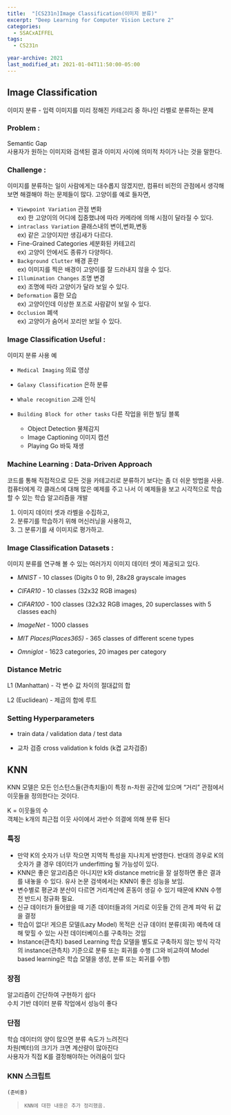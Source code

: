 ```yaml
---
title:  "[CS231n]Image Classification(이미지 분류)"
excerpt: "Deep Learning for Computer Vision Lecture 2"
categories:
  - SSACxAIFFEL
tags:
  - CS231n

year-archive: 2021
last_modified_at: 2021-01-04T11:50:00-05:00
---
```


## Image Classification
이미지 분류 - 입력 이미지를 미리 정해진 카테고리 중 하나인 라벨로 분류하는 문제

### Problem :

Semantic Gap   
사용자가 원하는 이미지와 검색된 결과 이미지 사이에 의미적 차이가 나는 것을 말한다.


### Challenge :
이미지를 분류하는 일이 사람에게는 대수롭지 않겠지만, 컴퓨터 비전의 관점에서 생각해보면 해결해야 하는 문제들이 많다.
고양이를 예로 들자면,

+ `Viewpoint Variation` 관점 변화  
ex) 한 고양이의 어디에 집중했냐에 따라 카메라에 의해 시점이 달라질 수 있다.  
+ `intraclass Variation` 클래스내의 변이,변화,변동  
ex) 같은 고양이지만 생김새가 다르다.  
+ Fine-Grained Categories 세분화된 카테고리  
ex) 고양이 안에서도 종류가 다양하다.  
+ `Background Clutter` 배경 혼란  
ex) 이미지를 찍은 배경이 고양이를 잘 드러내지 않을 수 있다.  
+ `Illumination Changes` 조명 변경  
ex) 조명에 따라 고양이가 달라 보일 수 있다.  
+ `Deformation` 흉한 모습  
ex) 고양이인데 이상한 포즈로 사람같이 보일 수 있다.  
+ `Occlusion` 폐색  
ex) 고양이가 숨어서 꼬리만 보일 수 있다.  

### Image Classification Useful :
이미지 분류 사용 예

- `Medical Imaging` 의료 영상

- `Galaxy Classification` 은하 분류

- `Whale recognition` 고래 인식

- `Building Block for other tasks` 다른 작업을 위한 빌딩 블록
    - Object Detection 물체감지
    - Image Captioning 이미지 캡션
    - Playing Go 바둑 재생

### Machine Learning : Data-Driven Approach
코드를 통해 직접적으로 모든 것을 카테고리로 분류하기 보다는 좀 더 쉬운 방법을 사용. 컴퓨터에게 각 클래스에 대해 많은 예제를 주고 나서 이 예제들을 보고 시각적으로 학습할 수 있는 학습 알고리즘을 개발

1. 이미지 데이터 셋과 라벨을 수집하고,
2. 분류기를 학습하기 위해 머신러닝을 사용하고,
3. 그 분류기를 새 이미지로 평가하고.

### Image Classification Datasets :
이미지 분류를 연구해 볼 수 있는 여러가지 이미지 데이터 셋이 제공되고 있다.

+ *MNIST* - 10 classes (Digits 0 to 9), 28x28 grayscale	images
+ *CIFAR10* - 10 classes (32x32 RGB images)

+ *CIFAR100* - 100 classes (32x32 RGB images, 20 superclasses with 5 classes each)

+ *ImageNet* - 1000 classes

+ *MIT Places(Places365)* - 365 classes of different scene types

+ *Omniglot* - 1623 categories, 20 images per category

### Distance Metric

L1 (Manhattan) - 각 변수 값 차이의 절대값의 합

L2 (Euclidean) - 제곱의 합에 루트

<!--- 그외 거리 측정법은 무엇이 있을까?-->

### Setting Hyperparameters   

- train data / validation data / test data

- 교차 검증 
cross validation k folds (k겹 교차검증)

## KNN

KNN 모델은 모든 인스턴스들(관측치들)이 특정 n-차원 공간에 있으며 “거리” 관점에서 이웃들을 정의한다는 것이다.

K = 이웃들의 수  
객체는 k개의 최근접 이웃 사이에서 과반수 의결에 의해 분류
된다
<!--
### 데이터 범주의 예측
- Majority voting(다수결) : 명목형, 이웃 범주 가운데 빈도기준 제일 많은 것을 새 범주로 예측
- Weighted voting(가중치) : 거리가 가까운(유사도가 높은)이우에 좀 더 가중
-->
### 특징

- 만약 K의 숫자가 너무 작으면 지역적 특성을 지나치게 반영한다.
반대의 경우로 K의 숫자가 클 경우
데이터가 underfitting 될 가능성이 있다.
- KNN은 좋은 알고리즘은 아니지만 k와 distance metric을 잘 설정하면 좋은 결과를 내놓을 수 있다.  유사 논문 검색에서는 KNN이 좋은 성능을 보임.
- 변수별로 평균과 분산이 다르면 거리계산에 혼동이 생길 수 있기 때문에 KNN 수행 전 반드시 정규화 필요.
- 신규 데이터가 들어왔을 때 기존 데이터들과의 거리로 이웃들 간의 관계 파악 뒤 값을 결정
- 학습이 없다! 게으른 모델(Lazy Model)
목적은 신규 데이터 분류(회귀) 예측에 대해 맞힐 수 있는 사전 데이터베이스를 구축하는 것임
- Instance(관측치) based Learning
  학습 모델을 별도로 구축하지 않는 방식
  각각의 instance(관측치) 기준으로 분류 또는 회귀를 수행
  (그와 비교하여 Model based learning은 학습 모델을 생성, 분류 또는 회귀를 수행)

### 장점

알고리즘이 간단하여 구현하기 쉽다   
수치 기반 데이터 분류 작업에서 성능이 좋다

### 단점

학습 데이터의 양이 많으면 분류 속도가 느려진다  
차원(벡터)의 크기가 크면 계산량이 많아진다  
사용자가 직접 K를 결정해야하는 어려움이 있다  

### KNN 스크립트  
 `(준비중)`

> `KNN에 대한 내용은 추가 정리했음.`
